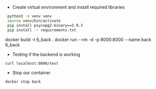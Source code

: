 - Create virtual environment and install required libraries
```bash
 python3 -m venv venv
 source venv/bin/activate
 pip install psycopg2-binary==2.9.3
 pip install -r requirements.txt
```


docker build -t 6_back .
docker run --rm -d -p 8000:8000 --name back 6_back

- Testing if the backend is working
```bash
curl localhost:8000/test
```

- Stop our container
```bash
docker stop back
```
